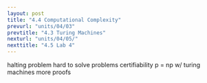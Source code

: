 ```yaml
---
layout: post
title: "4.4 Computational Complexity"
prevurl: "units/04/03"
prevtitle: "4.3 Turing Machines"
nexturl: "units/04/05/"
nexttitle: "4.5 Lab 4"
---
```

halting problem
hard to solve problems
certifiability
p = np w/ turing machines
more proofs